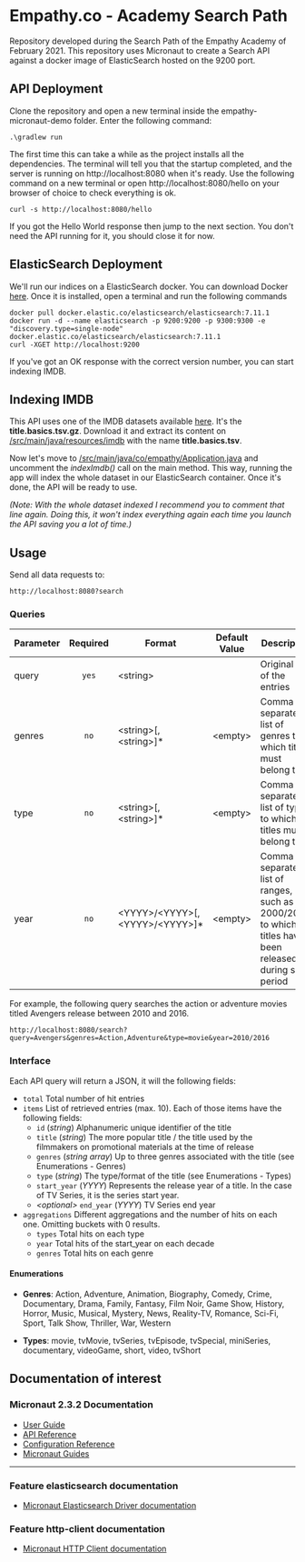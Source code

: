 # Empathy.co - Academy Search Path

Repository developed during the Search Path of the Empathy Academy of February 2021.
This repository uses Micronaut to create a Search API against a docker image of ElasticSearch hosted on the 9200 port.

## API Deployment

Clone the repository and open a new terminal inside the empathy-micronaut-demo folder. Enter the following command:

```shell
.\gradlew run
```

The first time this can take a while as the project installs all the dependencies.
The terminal will tell you that the startup completed, and the server is running on http://localhost:8080 when it's ready.
Use the following command on a new terminal or open http://localhost:8080/hello on your browser of choice to check everything is ok.

```shell
curl -s http://localhost:8080/hello
```

If you got the Hello World response then jump to the next section.
You don't need the API running for it, you should close it for now.

## ElasticSearch Deployment

We'll run our indices on a ElasticSearch docker.
You can download Docker [here](https://www.docker.com/products/docker-desktop).
Once it is installed, open a terminal and run the following commands 

```shell
docker pull docker.elastic.co/elasticsearch/elasticsearch:7.11.1
docker run -d --name elasticsearch -p 9200:9200 -p 9300:9300 -e "discovery.type=single-node" docker.elastic.co/elasticsearch/elasticsearch:7.11.1
curl -XGET http://localhost:9200
```

If you've got an OK response with the correct version number, you can start indexing IMDB.

## Indexing IMDB

This API uses one of the IMDB datasets available [here](https://datasets.imdbws.com).
It's the **title.basics.tsv.gz**. 
Download it and extract its content on [/src/main/java/resources/imdb](/src/main/java/resources/imdb) 
with the name **title.basics.tsv**. 

Now let's move to [/src/main/java/co/empathy/Application.java](/src/main/java/co/empathy/Application.java)
and uncomment the *indexImdb()* call on the main method.
This way, running the app will index the whole dataset in our ElasticSearch container.
Once it's done, the API will be ready to use.

*(Note: With the whole dataset indexed I recommend you to comment that line again.
Doing this, it won't index everything again each time you launch the API saving you a lot of time.)*

## Usage

Send all data requests to:

```
http://localhost:8080?search
```

### Queries

| Parameter | Required | Format | Default Value | Description |
|---|:---:|---|---|---|
| query | `yes` | \<string\> | | Original title of the entries |
| genres | `no` | \<string\>[,\<string\>]* | \<empty\> | Comma separated list of genres to which titles must belong to |
| type | `no` | \<string\>[,\<string\>]* |  \<empty\> | Comma separated list of types to which titles must belong to |
| year | `no` | \<YYYY\>/\<YYYY\>[,\<YYYY\>/\<YYYY\>]* |  \<empty\> | Comma separated list of ranges, such as 2000/2010, to which titles have been released during such period

For example, the following query searches the action or adventure movies titled Avengers release between 2010 and 2016.

```
http://localhost:8080/search?query=Avengers&genres=Action,Adventure&type=movie&year=2010/2016
```


### Interface

Each API query will return a JSON, it will the following fields:

* `total` Total number of hit entries
* `items` List of retrieved entries (max. 10). Each of those items have the following fields:
    * `id` (*string*) Alphanumeric unique identifier of the title
    * `title` (*string*) The more popular title / the title used by the filmmakers on promotional materials at the time of release
    * `genres` (*string array*) Up to three genres associated with the title (see Enumerations - Genres)
    * `type` (*string*) The type/format of the title (see Enumerations - Types)
    * `start_year` (*YYYY*) Represents the release year of a title. 
      In the case of TV Series, it is the series start year.
    * *\<optional\>* `end_year` (*YYYY*) TV Series end year 
* `aggregations` Different aggregations and the number of hits on each one. Omitting buckets with 0 results.
    * `types` Total hits on each type
    * `year` Total hits of the start_year on each decade
    * `genres` Total hits on each genre

#### Enumerations

* **Genres**: Action, Adventure, Animation, Biography, Comedy, Crime, Documentary, Drama, Family, Fantasy, Film Noir, 
  Game Show, History, Horror, Music, Musical, Mystery, News, Reality-TV, Romance, Sci-Fi, Sport, Talk Show, Thriller, 
  War, Western
  
* **Types**: movie, tvMovie, tvSeries, tvEpisode, tvSpecial, miniSeries, documentary, videoGame, short, video, tvShort

## Documentation of interest

### Micronaut 2.3.2 Documentation

- [User Guide](https://docs.micronaut.io/2.3.2/guide/index.html)
- [API Reference](https://docs.micronaut.io/2.3.2/api/index.html)
- [Configuration Reference](https://docs.micronaut.io/2.3.2/guide/configurationreference.html)
- [Micronaut Guides](https://guides.micronaut.io/index.html)
---

### Feature elasticsearch documentation

- [Micronaut Elasticsearch Driver documentation](https://micronaut-projects.github.io/micronaut-elasticsearch/latest/guide/index.html)

### Feature http-client documentation

- [Micronaut HTTP Client documentation](https://docs.micronaut.io/latest/guide/index.html#httpClient)
